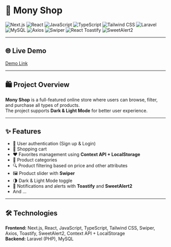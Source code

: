 # 🛒 Mony Shop

![Next.js](https://img.shields.io/badge/Next.js-black?style=for-the-badge&logo=next.js)
![React](https://img.shields.io/badge/React-61DAFB?style=for-the-badge&logo=react&logoColor=black)
![JavaScript](https://img.shields.io/badge/JavaScript-F7DF1E?style=for-the-badge&logo=javascript&logoColor=black)
![TypeScript](https://img.shields.io/badge/TypeScript-3178C6?style=for-the-badge&logo=typescript&logoColor=white)
![Tailwind CSS](https://img.shields.io/badge/Tailwind%20CSS-06B6D4?style=for-the-badge&logo=tailwind-css&logoColor=white)
![Laravel](https://img.shields.io/badge/Laravel-F9322C?style=for-the-badge&logo=laravel&logoColor=white)
![MySQL](https://img.shields.io/badge/MySQL-4479A1?style=for-the-badge&logo=mysql&logoColor=white)
![Axios](https://img.shields.io/badge/Axios-5A29E4?style=for-the-badge)
![Swiper](https://img.shields.io/badge/Swiper-6332F6?style=for-the-badge)
![React Toastify](https://img.shields.io/badge/React%20Toastify-FF3C00?style=for-the-badge)
![SweetAlert2](https://img.shields.io/badge/SweetAlert2-FF6F61?style=for-the-badge)

---

## 🌐 Live Demo
[Demo Link](https://monyshop-c1y424.vercel.app/)  <!-- Replace with your demo link -->

---

## 🛍 Project Overview
**Mony Shop** is a full-featured online store where users can browse, filter, and purchase all types of products.  
The project supports **Dark & Light Mode** for better user experience.

---

## ✨ Features
- 🔑 User authentication (Sign up & Login)  
- 🛒 Shopping cart  
- ❤️ Favorites management using **Context API + LocalStorage**  
- 📂 Product categories  
- 🔍 Product filtering based on price and other attributes  
- 🖼️ Product slider with **Swiper**  
- 🌗 Dark & Light Mode toggle  
- 🔔 Notifications and alerts with **Toastify** and **SweetAlert2**
- And ...


---

## 🛠 Technologies
**Frontend:** Next.js, React, JavaScript, TypeScript, Tailwind CSS, Swiper, Axios, Toastify, SweetAlert2, Context API + LocalStorage  
**Backend:** Laravel (PHP), MySQL  

